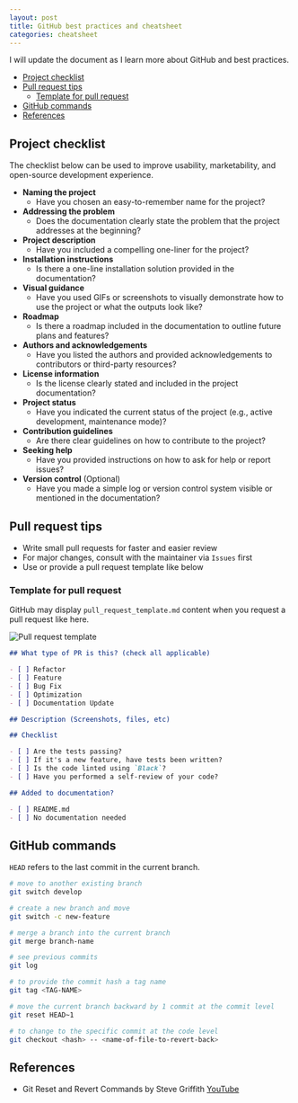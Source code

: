 ```yaml
---
layout: post
title: GitHub best practices and cheatsheet
categories: cheatsheet
---
```


I will update the document as I learn more about GitHub and best practices.

- [Project checklist](#project-checklist)
- [Pull request tips](#pull-request-tips)
  - [Template for pull request](#template-for-pull-request)
- [GitHub commands](#github-commands)
- [References](#references)

## Project checklist

The checklist below can be used to improve usability, marketability, and
open-source development experience.

- **Naming the project**
  - Have you chosen an easy-to-remember name for the project?
- **Addressing the problem**
  - Does the documentation clearly state the problem that the project addresses
    at the beginning?
- **Project description**
  - Have you included a compelling one-liner for the project?
- **Installation instructions**
  - Is there a one-line installation solution provided in the documentation?
- **Visual guidance**
  - Have you used GIFs or screenshots to visually demonstrate how to use the
    project or what the outputs look like?
- **Roadmap**
  - Is there a roadmap included in the documentation to outline future plans and
    features?
- **Authors and acknowledgements**
  - Have you listed the authors and provided acknowledgements to contributors or
    third-party resources?
- **License information**
  - Is the license clearly stated and included in the project documentation?
- **Project status**
  - Have you indicated the current status of the project (e.g., active
    development, maintenance mode)?
- **Contribution guidelines**
  - Are there clear guidelines on how to contribute to the project?
- **Seeking help**
  - Have you provided instructions on how to ask for help or report issues?
- **Version control** (Optional)
  - Have you made a simple log or version control system visible or mentioned in
    the documentation?

## Pull request tips

- Write small pull requests for faster and easier review
- For major changes, consult with the maintainer via `Issues` first
- Use or provide a pull request template like below

### Template for pull request

GitHub may display `pull_request_template.md` content when you request a pull
request like here.

![Pull request template](/files/blog/2024-03-12-github-best-practices/img/1.png)

```md
## What type of PR is this? (check all applicable)

- [ ] Refactor
- [ ] Feature
- [ ] Bug Fix
- [ ] Optimization
- [ ] Documentation Update

## Description (Screenshots, files, etc)

## Checklist

- [ ] Are the tests passing?
- [ ] If it's a new feature, have tests been written?
- [ ] Is the code linted using `Black`?
- [ ] Have you performed a self-review of your code?

## Added to documentation?

- [ ] README.md
- [ ] No documentation needed
```

## GitHub commands

`HEAD` refers to the last commit in the current branch.

```bash
# move to another existing branch
git switch develop

# create a new branch and move
git switch -c new-feature

# merge a branch into the current branch
git merge branch-name

# see previous commits
git log

# to provide the commit hash a tag name
git tag <TAG-NAME>

# move the current branch backward by 1 commit at the commit level
git reset HEAD~1

# to change to the specific commit at the code level
git checkout <hash> -- <name-of-file-to-revert-back>
```

## References

- Git Reset and Revert Commands by Steve Griffith
  [YouTube](https://www.youtube.com/watch?v=ipav1TCV8BI)
